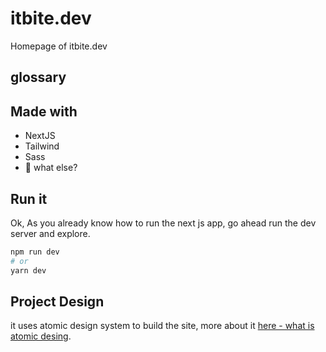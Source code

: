 # itbite.dev

Homepage of itbite.dev 

## glossary

## Made with

- NextJS
- Tailwind
- Sass
- 🤔 what else?

## Run it

Ok, As you already know how to run the next js app,
go ahead run the dev server and explore.

```bash
npm run dev
# or
yarn dev
```

## Project Design 

it uses atomic design system to build the site, more about it [here - what is atomic desing](https://atomicdesign.bradfrost.com/).

